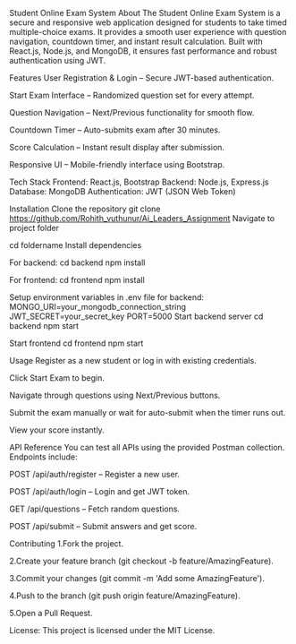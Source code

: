 Student Online Exam System
About
The Student Online Exam System is a secure and responsive web application designed for students to take timed multiple-choice exams. It provides a smooth user experience with question navigation, countdown timer, and instant result calculation. Built with React.js, Node.js, and MongoDB, it ensures fast performance and robust authentication using JWT.

Features
User Registration & Login – Secure JWT-based authentication.

Start Exam Interface – Randomized question set for every attempt.

Question Navigation – Next/Previous functionality for smooth flow.

Countdown Timer – Auto-submits exam after 30 minutes.

Score Calculation – Instant result display after submission.

Responsive UI – Mobile-friendly interface using Bootstrap.

Tech Stack
Frontend: React.js, Bootstrap
Backend: Node.js, Express.js
Database: MongoDB
Authentication: JWT (JSON Web Token)

Installation
Clone the repository
git clone https://github.com/Rohith_vuthunur/Ai_Leaders_Assignment
Navigate to project folder


cd foldername
Install dependencies


For backend:
cd backend
npm install


For frontend:
cd frontend
npm install


Setup environment variables in .env file for backend:
MONGO_URI=your_mongodb_connection_string
JWT_SECRET=your_secret_key
PORT=5000
Start backend server
cd backend
npm start


Start frontend
cd frontend
npm start


Usage
Register as a new student or log in with existing credentials.

Click Start Exam to begin.

Navigate through questions using Next/Previous buttons.

Submit the exam manually or wait for auto-submit when the timer runs out.

View your score instantly.

API Reference
You can test all APIs using the provided Postman collection.
Endpoints include:

POST /api/auth/register – Register a new user.

POST /api/auth/login – Login and get JWT token.

GET /api/questions – Fetch random questions.

POST /api/submit – Submit answers and get score.

Contributing
1.Fork the project.

2.Create your feature branch (git checkout -b feature/AmazingFeature).

3.Commit your changes (git commit -m 'Add some AmazingFeature').

4.Push to the branch (git push origin feature/AmazingFeature).

5.Open a Pull Request.

License:
This project is licensed under the MIT License.
